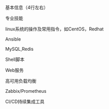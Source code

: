 基本信息（4行左右）

专业技能

linux系统的操作及常用指令，如CentOS，Redhat

Ansible

MySQL,Redis

Shell脚本

Web服务

高可用负载均衡

Zabbix/Prometheus

CI/CD持续集成工具


